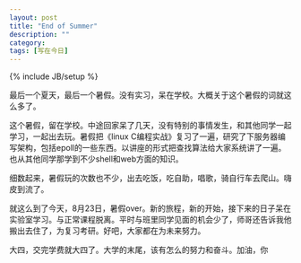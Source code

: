 ```yaml
---
layout: post
title: "End of Summer"
description: ""
category: 
tags: [写在今日]
---
```

{% include JB/setup %}

最后一个夏天，最后一个暑假。没有实习，呆在学校。大概关于这个暑假的词就这么多了。


这个暑假，留在学校。中途回家呆了几天，没有特别的事情发生，和其他同学一起学习，一起出去玩。暑假把《linux C编程实战》复习了一遍，研究了下服务器编写架构，包括epoll的一些东西。以讲座的形式把查找算法给大家系统讲了一遍。也从其他同学那学到不少shell和web方面的知识。


细数起来，暑假玩的次数也不少，出去吃饭，吃自助，唱歌，骑自行车去爬山。嗨皮到流了。


就这么到了今天，8月23日，暑假over。新的旅程，新的开始，接下来的日子呆在实验室学习。与正常课程脱离。平时与班里同学见面的机会少了，师哥还告诉我他搬出去住了，为复习考研。好吧，大家都在为未来努力。

大四，交完学费就大四了。大学的末尾，该有怎么的努力和奋斗。加油，你
